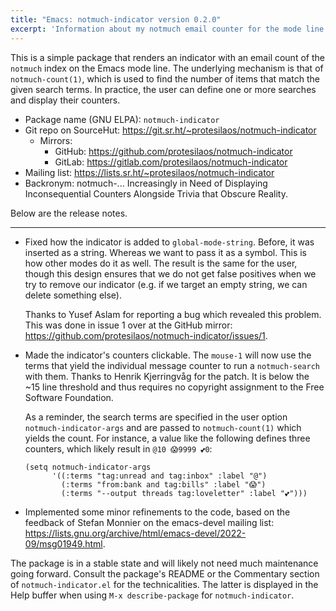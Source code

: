 ```yaml
---
title: "Emacs: notmuch-indicator version 0.2.0"
excerpt: 'Information about my notmuch email counter for the mode line of GNU Emacs.'
---
```


This is a simple package that renders an indicator with an email count
of the `notmuch` index on the Emacs mode line.  The underlying mechanism
is that of `notmuch-count(1)`, which is used to find the number of items
that match the given search terms.  In practice, the user can define one
or more searches and display their counters.

+ Package name (GNU ELPA): `notmuch-indicator`
+ Git repo on SourceHut: <https://git.sr.ht/~protesilaos/notmuch-indicator>
  - Mirrors:
    + GitHub: <https://github.com/protesilaos/notmuch-indicator>
    + GitLab: <https://gitlab.com/protesilaos/notmuch-indicator>
+ Mailing list: <https://lists.sr.ht/~protesilaos/notmuch-indicator>
+ Backronym: notmuch-... Increasingly in Need of Displaying
  Inconsequential Counters Alongside Trivia that Obscure Reality.

Below are the release notes.

* * *

* Fixed how the indicator is added to `global-mode-string`.  Before,
  it was inserted as a string.  Whereas we want to pass it as a
  symbol.  This is how other modes do it as well.  The result is the
  same for the user, though this design ensures that we do not get
  false positives when we try to remove our indicator (e.g. if we
  target an empty string, we can delete something else).
  
  Thanks to Yusef Aslam for reporting a bug which revealed this
  problem.  This was done in issue 1 over at the GitHub mirror:
  <https://github.com/protesilaos/notmuch-indicator/issues/1>.

* Made the indicator's counters clickable.  The `mouse-1` will now use
  the terms that yield the individual message counter to run a
  `notmuch-search` with them.  Thanks to Henrik Kjerringvåg for the
  patch.  It is below the ~15 line threshold and thus requires no
  copyright assignment to the Free Software Foundation.

  As a reminder, the search terms are specified in the user option
  `notmuch-indicator-args` and are passed to `notmuch-count(1)` which
  yields the count.  For instance, a value like the following defines
  three counters, which likely result in  `@10 😱9999 💕0`:

  ```elisp
  (setq notmuch-indicator-args
        '((:terms "tag:unread and tag:inbox" :label "@")
          (:terms "from:bank and tag:bills" :label "😱")
          (:terms "--output threads tag:loveletter" :label "💕")))
  ```

* Implemented some minor refinements to the code, based on the
  feedback of Stefan Monnier on the emacs-devel mailing list:
  <https://lists.gnu.org/archive/html/emacs-devel/2022-09/msg01949.html>.

The package is in a stable state and will likely not need much
maintenance going forward.  Consult the package's README or the
Commentary section of `notmuch-indicator.el` for the technicalities.
The latter is displayed in the Help buffer when using `M-x
describe-package` for `notmuch-indicator`.
